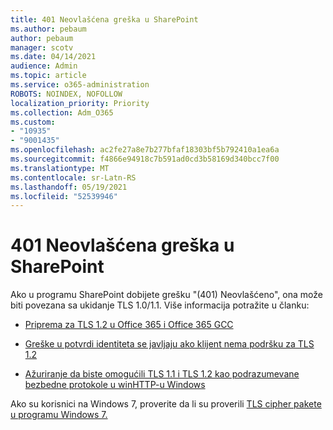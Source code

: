 ```yaml
---
title: 401 Neovlašćena greška u SharePoint
ms.author: pebaum
author: pebaum
manager: scotv
ms.date: 04/14/2021
audience: Admin
ms.topic: article
ms.service: o365-administration
ROBOTS: NOINDEX, NOFOLLOW
localization_priority: Priority
ms.collection: Adm_O365
ms.custom:
- "10935"
- "9001435"
ms.openlocfilehash: ac2fe27a8e7b277bfaf18303bf5b792410a1ea6a
ms.sourcegitcommit: f4866e94918c7b591ad0cd3b58169d340bcc7f00
ms.translationtype: MT
ms.contentlocale: sr-Latn-RS
ms.lasthandoff: 05/19/2021
ms.locfileid: "52539946"
---
```

# <a name="401-unauthorized-error-in-sharepoint"></a>401 Neovlašćena greška u SharePoint

Ako u programu SharePoint dobijete grešku "(401) Neovlašćeno", ona može biti povezana sa ukidanje TLS 1.0/1.1. Više informacija potražite u članku:

- [Priprema za TLS 1.2 u Office 365 i Office 365 GCC](/microsoft-365/compliance/prepare-tls-1.2-in-office-365)

- [Greške u potvrdi identiteta se javljaju ako klijent nema podršku za TLS 1.2](/sharepoint/troubleshoot/administration/authentication-errors-tls12-support)

- [Ažuriranje da biste omogućili TLS 1.1 i TLS 1.2 kao podrazumevane bezbedne protokole u winHTTP-u Windows](https://support.microsoft.com/topic/update-to-enable-tls-1-1-and-tls-1-2-as-default-secure-protocols-in-winhttp-in-windows-c4bd73d2-31d7-761e-0178-11268bb10392)

Ako su korisnici na Windows 7, proverite da li su proverili [TLS cipher pakete u programu Windows 7.](/windows/win32/secauthn/tls-cipher-suites-in-windows-7)